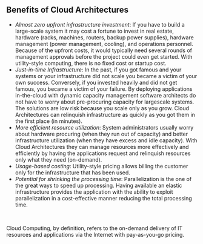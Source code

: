 ## Benefits of Cloud Architectures
* _Almost zero upfront infrastructure investment_: If you
have to build a large-scale system it may cost a
fortune to invest in real estate, hardware (racks,
machines, routers, backup power supplies),
hardware management (power management,
cooling), and operations personnel. Because of the
upfront costs, it would typically need several rounds
of management approvals before the project could
even get started. With utility-style computing,
there is no fixed cost or startup cost.
* _Just-in-time Infrastructure_: In the past, if you got
famous and your systems or your infrastructure did
not scale you became a victim of your own success.
Conversely, if you invested heavily and did not get
famous, you became a victim of your failure. By
deploying applications in-the-cloud with dynamic
capacity management software architects do not
have to worry about pre-procuring capacity for largescale
systems. The solutions are low risk because
you scale only as you grow. Cloud Architectures can
relinquish infrastructure as quickly as you got them
in the first place (in minutes).
* _More efficient resource utilization_: System
administrators usually worry about hardware
procuring (when they run out of capacity) and better
infrastructure utilization (when they have excess and
idle capacity). With Cloud Architectures they can
manage resources more effectively and efficiently by
having the applications request and relinquish
resources only what they need (on-demand).
* _Usage-based costing_: Utility-style pricing allows
billing the customer only for the infrastructure that
has been used.
* _Potential for shrinking the processing time_:
Parallelization is the one of the great ways to speed
up processing. Having available an elastic infrastructure
provides the application with the ability to exploit
parallelization in a cost-effective manner reducing
the total processing time.

<br />

Cloud Computing, by definition, refers to the on-demand delivery of IT resources and applications via the Internet with pay-as-you-go pricing.